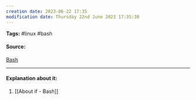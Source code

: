 ```yaml
---
creation date: 2023-06-22 17:35
modification date: Thursday 22nd June 2023 17:35:30
---
```


**Tags:** #linux #bash 

#### Source:
[Bash](https://tldp.org/LDP/Bash-Beginners-Guide/html/chap_07.html)

--------------------------------------

#### Explanation about it:

1. [[About if - Bash]]